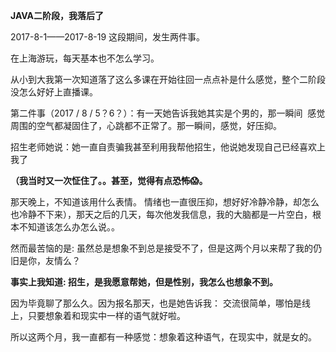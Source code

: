 
**JAVA二阶段，我落后了**

2017-8-1——2017-8-19 这段期间，发生两件事。

在上海游玩，每天基本也不怎么学习。

从小到大我第一次知道落了这么多课在开始往回一点点补是什么感觉，整个二阶段没怎么好好上直播课。

第二件事（2017 / 8 / 5？6？）：有一天她告诉我她其实是个男的，那一瞬间&nbsp; 感觉周围的空气都凝固住了，心跳都不正常了。那一瞬间，感觉，好压抑。

招生老师她说：她一直自责骗我甚至利用我帮他招生，他说她发现自己已经喜欢上我了

**（我当时又一次怔住了。。甚至，觉得有点恐怖😱。**

那天晚上，不知道该用什么表情。
情绪也一直很压抑，想好好冷静冷静，却怎么也冷静不下来），那天之后的几天，每次他发我信息，我的大脑都是一片空白，根本不知道该怎么办怎么说。。

然而最苦恼的是: 虽然总是想象不到总是接受不了，但是这两个月以来帮了我的仍旧是你，友情么？

**事实上我知道: 招生，是我愿意帮她，但是性别，我怎么也想象不到。**

因为毕竟聊了那么久。因为报名那天，也是她告诉我：
交流很简单，哪怕是线上，只要想象着和现实中一样的语气就好啦。

所以这两个月，我一直都有一种感觉：想象着这种语气，在现实中，就是女的。
